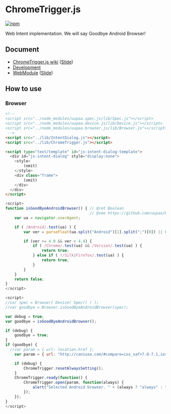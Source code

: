# ChromeTrigger.js

[![npm](https://nodei.co/npm/uupaa.chrometrigger.js.png?downloads=true&stars=true)](https://nodei.co/npm/uupaa.chrometrigger.js/)

Web Intent implementation. We will say Goodbye Android Browser!

## Document

- [ChromeTrigger.js wiki](https://github.com/uupaa/ChromeTrigger.js/wiki/Home) ([Slide](http://uupaa.github.io/Slide/slide/ChromeTrigger.js/index.html))
- [Development](https://github.com/uupaa/WebModule/wiki/Development)
- [WebModule](https://github.com/uupaa/WebModule) ([Slide](http://uupaa.github.io/Slide/slide/WebModule/index.html))


## How to use

### Browser

```html
<!--
<script src="../node_modules/uupaa.spec.js/lib/Spec.js"></script>
<script src="../node_modules/uupaa.device.js/lib/Device.js"></script>
<script src="../node_modules/uupaa.browser.js/lib/Browser.js"></script>
 -->
<script src="../lib/IntentDialog.js"></script>
<script src="../lib/ChromeTrigger.js"></script>

<script type="text/template" id="js-intent-dialog-template">
  <div id="js-intent-dialog" style="display:none">
    <style>
        (omit)
    </style>
    <div class="frame">
        (omit)
    </div>
  </div>
</script>
```

```js
<script>
function isGoodByeAndroidBrowser() { // @ret Boolean
                                     // @see https://github.com/uupaa/Browser.js/wiki/isGoodByeAndroidBrowser
    var ua = navigator.userAgent;

    if ( /Android/.test(ua) ) {
        var ver = parseFloat(ua.split("Android")[1].split(";")[0]) || 0.0;

        if (ver >= 4.0 && ver < 4.4) {
            if ( /Chrome/.test(ua) && /Version/.test(ua) ) {
                return true;
            } else if ( !/Silk|Firefox/.test(ua) ) {
                return true;
            }
        }
    }
    return false;
}
</script>
```

```js
<script>
//var spec = Browser( Device( Spec() ) );
//var goodbye = Browser.isGoodByeAndroidBrowser(spec);

var debug = true;
var goodbye = isGoodByeAndroidBrowser();

if (debug) {
    goodbye = true;
}
if (goodbye) {
  //var param = { url: location.href };
    var param = { url: "http://caniuse.com/#compare=ios_saf+7.0-7.1,ios_saf+8,android+4.2-4.3,android+4.4,and_chr+0" };

    if (debug) {
        ChromeTrigger.resetAlwaysSetting();
    }
    ChromeTrigger.ready(function() {
        ChromeTrigger.open(param, function(always) {
            alert("Selected Android browser. " + (always ? "always" : "once"));
        });
    });
}
</script>
```

